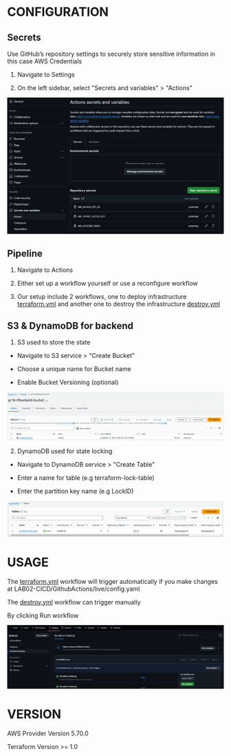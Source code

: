 # CONFIGURATION

## Secrets

Use GitHub’s repository settings to securely store sensitive information in this case AWS Credentials

1. Navigate to Settings

2. On the left sidebar, select "Secrets and variables" > "Actions"

![Secrets](secrets.png)

## Pipeline

1. Navigate to Actions

2. Either set up a workflow yourself or use a reconfigure workflow

3. Our setup include 2 workflows, one to deploy infrastructure [terraform.yml](.github/workflows/terraform.yml) and another one to destroy the infrastructure [destroy.yml](.github/workflows/destroy.yml)

## S3 & DynamoDB for backend

1. S3 used to store the state

- Navigate to S3 service > "Create Bucket"

- Choose a unique name for Bucket name

- Enable Bucket Versioning (optional)

![S3 Bucket](sample_s3.png)

2. DynamoDB used for state locking

- Navigate to DynamoDB service > "Create Table"

- Enter a name for table (e.g terraform-lock-table)

- Enter the partition key name (e.g LockID)

![DynamoDB](sample_dynamodb.png)

# USAGE

The [terraform.yml](../../.github/workflows/terraform.yml) workflow will trigger automatically if you make changes at LAB02-CICD/GithubActions/live/config.yaml

The [destroy.yml](../../.github/workflows/destroy.yml) workflow can trigger manually

By clicking Run workflow

![Trigger Destroy](trigger_destroy.png)

# VERSION
AWS Provider Version 5.70.0

Terraform Version >= 1.0
